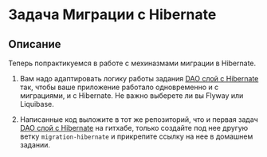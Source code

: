 # Задача Миграции c Hibernate

## Описание
Теперь попрактикуемся в работе с мехиназмами миграции в Hibernate.

1. Вам надо адаптировать логику работы задания [DAO слой c Hibernate](../task1/README.md) так, чтобы ваше приложение работало одновременно и с миграциями, и с Hibernate. Не важно выберете ли вы Flyway или Liquibase.

3. Написанные код выложите в тот же репозиторий, что и первая задач [DAO слой c Hibernate](../task1/README.md) на гитхабe, только создайте под нее другую ветку `migration-hibernate` и прикрепите ссылку на нее в домашнем задании.